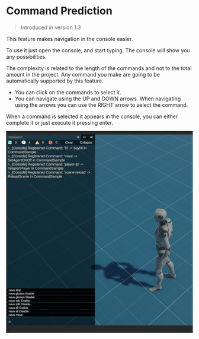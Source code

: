 # Command Prediction

> Introduced in version 1.3

This feature makes navigation in the console easier. 

To use it just open the console, and start typing. The console will show you any possibilities. 

The complexity is related to the length of the commands and not to the total amount in the project. Any command you make are going to be automatically supported by this feature.

- You can click on the commands to select it.
- You can navigate using the UP and DOWN arrows. When navigating using the arrows you can use the RIGHT arrow to select the command. 

When a command is selected it appears in the console, you can either complete it or just execute it pressing enter.

![alt text](../assets/Console/ConsoleCommandPrediction.PNG)

